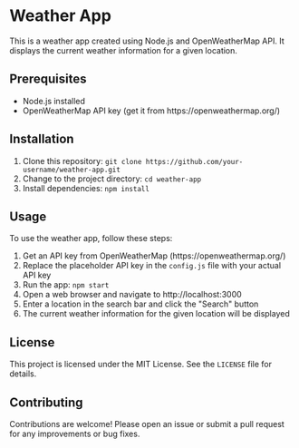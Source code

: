 
  <h1>Weather App</h1>
  <p>This is a weather app created using Node.js and OpenWeatherMap API. It displays the current weather information for a given location.</p>

  <h2>Prerequisites</h2>
  <ul>
    <li>Node.js installed</li>
    <li>OpenWeatherMap API key (get it from https://openweathermap.org/)</li>
  </ul>

  <h2>Installation</h2>
  <ol>
    <li>Clone this repository: <code>git clone https://github.com/your-username/weather-app.git</code></li>
    <li>Change to the project directory: <code>cd weather-app</code></li>
    <li>Install dependencies: <code>npm install</code></li>
  </ol>

  <h2>Usage</h2>
  <p>To use the weather app, follow these steps:</p>
  <ol>
    <li>Get an API key from OpenWeatherMap (https://openweathermap.org/)</li>
    <li>Replace the placeholder API key in the <code>config.js</code> file with your actual API key</li>
    <li>Run the app: <code>npm start</code></li>
    <li>Open a web browser and navigate to http://localhost:3000</li>
    <li>Enter a location in the search bar and click the "Search" button</li>
    <li>The current weather information for the given location will be displayed</li>
  </ol>

  <h2>License</h2>
  <p>This project is licensed under the MIT License. See the <code>LICENSE</code> file for details.</p>

  <h2>Contributing</h2>
  <p>Contributions are welcome! Please open an issue or submit a pull request for any improvements or bug fixes.</p>

